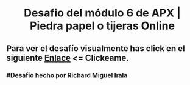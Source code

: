 <h1 align="center">Desafio del módulo 6 de APX | Piedra papel o tijeras Online</h1>
<h2>Para ver el desafío visualmente has click en el siguiente <a href="" target="blank">Enlace</a> <= Clickeame.</h2>
<h3>#Desafío hecho por Richard Miguel Irala</h3>
